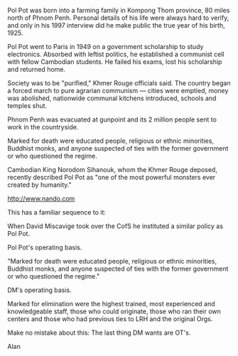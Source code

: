 Pol Pot was born into a farming family in Kompong Thom province,
80 miles north of Phnom Penh.  Personal details of his life were
always hard to verify, and only in his 1997 interview did he make
public the true year of his birth, 1925.

Pol Pot went to Paris in 1949 on a government scholarship to
study electronics.  Absorbed with leftist politics, he established a
communist cell with fellow Cambodian students.  He failed his exams,
lost his scholarship and returned home.

Society was to be "purified," Khmer Rouge officials said.  The
country began a forced march to pure agrarian communism — cities were
emptied, money was abolished, nationwide communal kitchens introduced,
schools and temples shut.

Phnom Penh was evacuated at gunpoint and its 2 million people
sent to work in the countryside.

Marked for death were educated people, religious or ethnic
minorities, Buddhist monks, and anyone suspected of ties with the
former government or who questioned the regime.

Cambodian King Norodom Sihanouk, whom the Khmer Rouge deposed,
recently described Pol Pot as "one of the most powerful monsters ever
created by humanity."

http://www.nando.com

This has a familiar sequence to it:

When David Miscavige took over the CofS he instituted a similar
policy as Pol Pot.

Pol Pot's operating basis.

"Marked for death were educated people, religious or ethnic
minorities, Buddhist monks, and anyone suspected of ties with the
former government or who questioned the regime."

DM's operating basis.

Marked for elimination were the highest trained, most experienced
and knowledgeable staff, those who could originate, those who ran
their own centers and those who had previous ties to LRH and the
original Orgs.

Make no mistake about this: The last thing DM wants are OT's.

Alan
